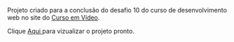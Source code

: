 Projeto criado para a conclusão do desafio 10 do curso de desenvolvimento web no site do <a href="https://www.cursoemvideo.com/">Curso em Vídeo</a>.

Clique <a href="https://raphaelcroner.github.io/projeto-android/"> Aqui </a> para vizualizar o projeto pronto.
